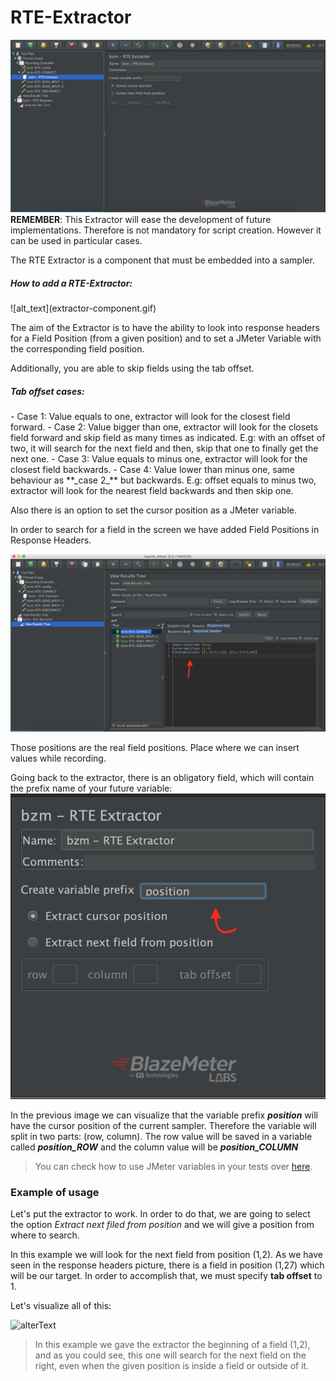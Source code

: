 # RTE-Extractor
![alt_text](rte-extractor.png)
**REMEMBER**: This Extractor will ease the development of future implementations. Therefore is not mandatory for script creation. However it can be used in particular cases. 

The RTE Extractor is a component that must be embedded into a sampler.


<h5>How to add a RTE-Extractor:</h5>
![alt_text](extractor-component.gif)


The aim of the Extractor is to have the ability to look into response headers for a Field Position (from a given position) and to set a JMeter Variable with the corresponding field position.

Additionally, you are able to skip fields using the tab offset.

<h5>Tab offset cases:</h5>
 - Case 1: Value equals to one, extractor will look for the closest field forward.
 - Case 2: Value bigger than one, extractor will look for the closets field forward and skip field as many times as indicated. E.g: with an offset of two, it will search for the next field and then, skip that one to finally get the next one. 
 - Case 3: Value equals to minus one, extractor will look for the closest field backwards.
 - Case 4: Value lower than minus one, same behaviour as **_case 2_** but backwards. E.g: offset equals to minus two, extractor will look for the nearest field backwards and then skip one.  

Also there is an option to set the cursor position as a JMeter variable.

In order to search for a field in the screen we have added Field Positions in Response Headers.


 ![response_headers_fields_positions](response-headers.png)
 
  Those positions are the real field positions. Place where we can insert values while recording. 


Going back to the extractor, there is an obligatory field, which will contain the prefix name of your future variable:
![variable_prefix](variable-prefix.png)

In the previous image we can visualize that the variable prefix **_position_** will have the cursor position of the current sampler. Therefore the variable will split in two parts: (row, column). The row value will be saved in a variable called **_position_ROW_** and the column value will be **_position_COLUMN_**
 > You can check how to use JMeter variables in your tests over [here](https://jmeter.apache.org/usermanual/functions.html#top).
 
 
 <h3>Example of usage</h3>
 
 Let's put the extractor to work. In order to do that, we are going to select the option _Extract next filed from position_ and we will give a position from where to search.
 
In this example we will look for the next field from position (1,2). As we have seen in the response headers picture, there is a field in position (1,27) which will be our target. In order to accomplish that, we must specify **tab offset** to 1.

Let's visualize all of this:

![alterText](extractor-usage.gif)
 > In this example we gave the extractor the beginning of a field (1,2), and as you could see, this one will search for the next field on the right, even when the given position is inside a field or outside of it.
 